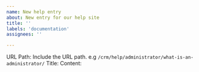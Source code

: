```yaml
---
name: New help entry
about: New entry for our help site
title: ''
labels: 'documentation'
assignees: ''

---
```


URL Path:
Include the URL path. e.g `/crm/help/administrator/what-is-an-administrator/`
Title:
Content:
